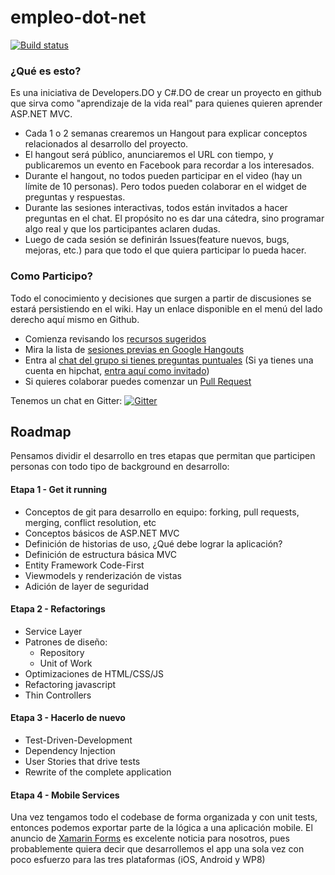 empleo-dot-net 
==============
[![Build status](https://ci.appveyor.com/api/projects/status/lmek7cwf3g8a2gk3/branch/master?svg=true)](https://ci.appveyor.com/project/amhed/empleo-dot-net/branch/master)


### ¿Qué es esto?

Es una iniciativa de Developers.DO y C#.DO  de crear un proyecto en github que sirva como "aprendizaje de la vida real" para quienes quieren aprender ASP.NET MVC.

* Cada 1 o 2 semanas crearemos un Hangout para explicar conceptos relacionados al desarrollo del proyecto. 
* El hangout será público, anunciaremos el URL con tiempo, y publicaremos un evento en Facebook para recordar a los interesados.
* Durante el hangout, no todos pueden participar en el video (hay un límite de 10 personas). Pero todos pueden colaborar en el widget de preguntas y respuestas.
* Durante las sesiones interactivas, todos están invitados a hacer preguntas en el chat. El propósito no es dar una cátedra, sino programar algo real y que los participantes aclaren dudas. 
* Luego de cada sesión se definirán Issues(feature nuevos, bugs, mejoras, etc.) para que todo el que quiera participar lo pueda hacer. 

### Como Participo?

Todo el conocimiento y decisiones que surgen a partir de discusiones se estará persistiendo en el wiki. Hay un enlace disponible en el menú del lado derecho aquí mismo en Github. 

* Comienza revisando los [recursos sugeridos](https://github.com/developersdo/empleo-dot-net/wiki/Lista-de-Recursos-de-Aprendizaje)
* Mira la lista de [sesiones previas en Google Hangouts](https://github.com/developersdo/empleo-dot-net/wiki/Sesiones-de-Trabajo-Previas)
* Entra al [chat del grupo si tienes preguntas puntuales](https://devsdo.hipchat.com/invite/117666/9247d052e13262bf1488993e2d04b259) (Si ya tienes una cuenta en hipchat, [entra aquí como invitado](http://www.hipchat.com/g0PQNEPIJ)) 
* Si quieres colaborar puedes comenzar un [Pull Request](https://help.github.com/articles/using-pull-requests)

Tenemos un chat en Gitter: 
[![Gitter](https://badges.gitter.im/Join%20Chat.svg)](https://gitter.im/developersdo/empleo-dot-net?utm_source=badge&utm_medium=badge&utm_campaign=pr-badge&utm_content=badge)

## Roadmap

Pensamos dividir el desarrollo en tres etapas que permitan que participen personas con todo tipo de background en desarrollo:

#### Etapa 1 - Get it running

* Conceptos de git para desarrollo en equipo: forking, pull requests, merging, conflict resolution, etc
* Conceptos básicos de ASP.NET MVC
* Definición de historias de uso, ¿Qué debe lograr la aplicación?
* Definición de estructura básica MVC
* Entity Framework Code-First
* Viewmodels y renderización de vistas
* Adición de layer de seguridad

#### Etapa 2 - Refactorings

* Service Layer
* Patrones de diseño: 
  * Repository
  * Unit of Work
* Optimizaciones de HTML/CSS/JS
* Refactoring javascript
* Thin Controllers

#### Etapa 3 - Hacerlo de nuevo

* Test-Driven-Development
* Dependency Injection
* User Stories that drive tests
* Rewrite of the complete application 

#### Etapa 4 - Mobile Services

Una vez tengamos todo el codebase de forma organizada y con unit tests, entonces podemos exportar parte de la lógica a una aplicación mobile. El anuncio de [Xamarin Forms](xamarin.com/forms) es excelente noticia para nosotros, pues probablemente quiera decir que desarrollemos el app una sola vez con poco esfuerzo para las tres plataformas (iOS, Android y WP8)
